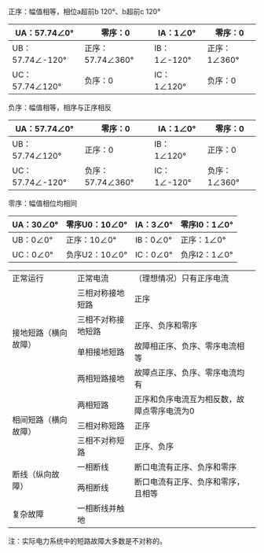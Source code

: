 正序：幅值相等，相位a超前b 120°、b超前c 120°

| UA：57.74∠0°    | 零序：0          | IA：1∠0°    | 零序：0      |
| --------------- | ---------------- | ----------- | ------------ |
| UB：57.74∠-120° | 正序：57.74∠360° | IB：1∠-120° | 正序：1∠360° |
| UC：57.74∠120°  | 负序：0          | IC：1∠120°  | 负序：0      |

 

负序：幅值相等，相序与正序相反

| UA：57.74∠0°    | 零序：0          | IA：1∠0°    | 零序：0      |
| --------------- | ---------------- | ----------- | ------------ |
| UB：57.74∠120°  | 正序：0          | IB：1∠120°  | 正序：0      |
| UC：57.74∠-120° | 负序：57.74∠360° | IC：1∠-120° | 负序：1∠360° |

 

零序：幅值相位均相同

| UA：30∠0° | 零序U0：10∠0° | IA：3∠0° | 零序I0：1∠0° |
| --------- | ------------- | -------- | ------------ |
| UB：0∠0°  | 正序：10∠0°   | IB：0∠0° | 正序：1∠0°   |
| UC：0∠0°  | 负序U2：10∠0° | IC：0∠0° | 负序I2：1∠0° |



<table>
    <tr>
        <td>正常运行</td>
        <td>正常电流</td>
        <td>（理想情况）只有正序电流</td>
    </tr>
    <tr>
        <td rowspan="4">接地短路（横向故障）</td>
        <td>三相对称接地短路</td>
        <td>正序</td>
    </tr>
    <tr>
        <td>三相不对称接地短路</td>
        <td>正序、负序和零序</td>
    </tr>
    <tr>
        <td>单相接地短路</td>
        <td>故障相正序、负序、零序电流相等</td>
    </tr>
        <td>两相短路接地</td>
        <td>故障点正序、负序、零序电流均有</td>
    </tr>
    <tr>
        <td rowspan="3">相间短路（横向故障）</td>
        <td>两相短路</td>
        <td>正序和负序电流互为相反数，故障点零序电流为0</td>
    </tr>
    <tr>
        <td>三相对称短路</td>
        <td>正序</td>
    </tr>
    <tr>
        <td>三相不对称短路</td>
        <td>正序、负序</td>
    </tr>
        <td rowspan="2">断线（纵向故障）</td>
        <td>一相断线</td>
        <td>断口电流有正序、负序和零序</td>
    </tr>
    <tr>
        <td>两相断线</td>
        <td>断口电流有正序、负序和零序，且相等</td>
    </tr>
    <tr>
        <td>复杂故障</td>
        <td>一相断线并触地</td>
        <td> </td>
    </tr>
</table>

注：实际电力系统中的短路故障大多数是不对称的。